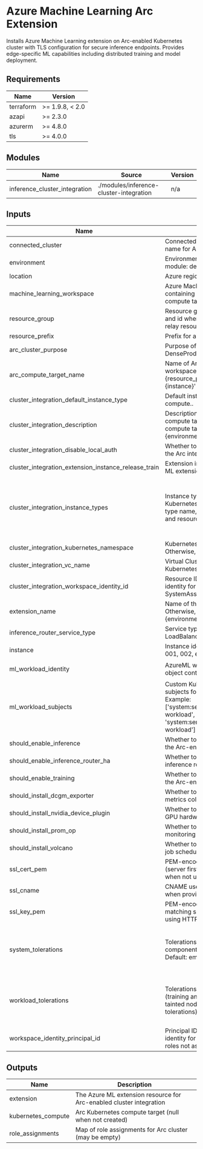 <!-- BEGIN_TF_DOCS -->
<!-- markdown-table-prettify-ignore-start -->
# Azure Machine Learning Arc Extension

Installs Azure Machine Learning extension on Arc-enabled Kubernetes cluster
with TLS configuration for secure inference endpoints. Provides edge-specific
ML capabilities including distributed training and model deployment.

## Requirements

| Name | Version |
|------|---------|
| terraform | >= 1.9.8, < 2.0 |
| azapi | >= 2.3.0 |
| azurerm | >= 4.8.0 |
| tls | >= 4.0.0 |

## Modules

| Name | Source | Version |
|------|--------|---------|
| inference\_cluster\_integration | ./modules/inference-cluster-integration | n/a |

## Inputs

| Name | Description | Type | Default | Required |
|------|-------------|------|---------|:--------:|
| connected\_cluster | Connected cluster object containing id and name for Arc-enabled Kubernetes cluster | ```object({ id = string name = string })``` | n/a | yes |
| environment | Environment for all resources in this module: dev, test, or prod | `string` | n/a | yes |
| location | Azure region for all resources. | `string` | n/a | yes |
| machine\_learning\_workspace | Azure Machine Learning workspace object containing id, name, and location for compute target attachment | ```object({ id = string name = string location = string })``` | n/a | yes |
| resource\_group | Resource group object containing name and id where Arc-connected cluster and relay resources reside | ```object({ id = string name = string })``` | n/a | yes |
| resource\_prefix | Prefix for all resources in this module | `string` | n/a | yes |
| arc\_cluster\_purpose | Purpose of Arc cluster: DevTest, DenseProd, or FastProd | `string` | `"DevTest"` | no |
| arc\_compute\_target\_name | Name of Arc compute target in ML workspace. Otherwise, 'arc-compute-{resource\_prefix}-{environment}-{instance}' | `string` | `null` | no |
| cluster\_integration\_default\_instance\_type | Default instance type for the Kubernetes compute.. | `string` | `"defaultinstancetype"` | no |
| cluster\_integration\_description | Description for the Arc integration compute target. Otherwise, 'Azure ML Arc compute target for {resource\_prefix}-{environment}-{instance}'. | `string` | `null` | no |
| cluster\_integration\_disable\_local\_auth | Whether to disable local authentication for the Arc integration compute target. | `bool` | `true` | no |
| cluster\_integration\_extension\_instance\_release\_train | Extension instance release train for Azure ML extension. | `string` | `"Stable"` | no |
| cluster\_integration\_instance\_types | Instance types configuration for Kubernetes compute. Key is the instance type name, value contains nodeSelector and resource specifications. | ```map(object({ nodeSelector = optional(map(string)) resources = optional(object({ requests = optional(map(string)) limits = optional(map(string)) })) }))``` | `null` | no |
| cluster\_integration\_kubernetes\_namespace | Kubernetes namespace for ML workloads. Otherwise, 'azureml'. | `string` | `"azureml"` | no |
| cluster\_integration\_vc\_name | Virtual Cluster (VC) name for advanced Kubernetes compute configuration. | `string` | `null` | no |
| cluster\_integration\_workspace\_identity\_id | Resource ID of user-assigned managed identity for the compute target. If null, SystemAssigned identity will be used. | `string` | `null` | no |
| extension\_name | Name of the Azure ML extension. Otherwise, 'azureml-{resource\_prefix}-{environment}-{instance}' | `string` | `null` | no |
| inference\_router\_service\_type | Service type for inference router: LoadBalancer, NodePort, or ClusterIP | `string` | `"ClusterIP"` | no |
| instance | Instance identifier for naming resources: 001, 002, etc | `string` | `"001"` | no |
| ml\_workload\_identity | AzureML workload managed identity object containing id and principal\_id. | ```object({ id = string principal_id = string })``` | `null` | no |
| ml\_workload\_subjects | Custom Kubernetes service account subjects for AzureML workload federation. Example: ['system:serviceaccount:azureml:azureml-workload', 'system:serviceaccount:osmo:osmo-workload'] | `list(string)` | `null` | no |
| should\_enable\_inference | Whether to enable inference workloads on the Arc-enabled cluster | `bool` | `true` | no |
| should\_enable\_inference\_router\_ha | Whether to enable high availability for inference router | `bool` | `true` | no |
| should\_enable\_training | Whether to enable training workloads on the Arc-enabled cluster | `bool` | `true` | no |
| should\_install\_dcgm\_exporter | Whether to install DCGM exporter for GPU metrics collection | `bool` | `false` | no |
| should\_install\_nvidia\_device\_plugin | Whether to install NVIDIA Device Plugin for GPU hardware support | `bool` | `false` | no |
| should\_install\_prom\_op | Whether to install Prometheus operator for monitoring | `bool` | `false` | no |
| should\_install\_volcano | Whether to install Volcano scheduler for job scheduling | `bool` | `false` | no |
| ssl\_cert\_pem | PEM-encoded TLS certificate chain (server first then intermediates) or empty when not using HTTPS | `string` | `null` | no |
| ssl\_cname | CNAME used for HTTPS endpoint; required when providing cert/key; otherwise empty | `string` | `null` | no |
| ssl\_key\_pem | PEM-encoded unencrypted private key matching ssl\_cert\_pem or empty when not using HTTPS | `string` | `null` | no |
| system\_tolerations | Tolerations for AzureML extension system components to schedule on tainted nodes. Default: empty list (no tolerations). | ```list(object({ key = optional(string) operator = optional(string, "Exists") value = optional(string) effect = optional(string) }))``` | `[]` | no |
| workload\_tolerations | Tolerations for AzureML workloads (training and inference) to schedule on tainted nodes. Default: empty list (no tolerations). | ```list(object({ key = optional(string) operator = optional(string, "Exists") value = optional(string) effect = optional(string) }))``` | `[]` | no |
| workspace\_identity\_principal\_id | Principal ID of workspace managed identity for role assignments. Otherwise, roles not assigned. | `string` | `null` | no |

## Outputs

| Name | Description |
|------|-------------|
| extension | The Azure ML extension resource for Arc-enabled cluster integration |
| kubernetes\_compute | Arc Kubernetes compute target (null when not created) |
| role\_assignments | Map of role assignments for Arc cluster (may be empty) |
<!-- markdown-table-prettify-ignore-end -->
<!-- END_TF_DOCS -->
